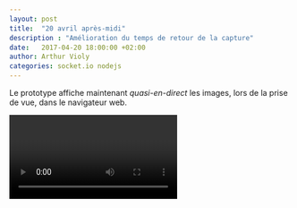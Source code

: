 ```yaml
---
layout: post
title:  "20 avril après-midi"
description : "Amélioration du temps de retour de la capture"
date:   2017-04-20 18:00:00 +02:00
author: Arthur Violy
categories: socket.io nodejs
---
```


Le prototype affiche maintenant *quasi-en-direct* les images, lors de la prise de vue, dans le navigateur web.

<video src="https://mastodon.social/media/5BvZ0j3irlTHgpePRls" type="video/mp4" controls autoplay loop>
[![voir la vidéo](images/20-04-2017/video-preview.jpg)](https://mastodon.social/media/5BvZ0j3irlTHgpePRls)
</video>